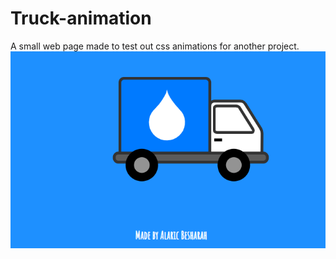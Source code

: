 # Truck-animation

A small web page made to test out css animations for another project.
![alt text](https://github.com/AlaricBesharah/Truck-animation/blob/master/animation_test/images/thumbnail.png)
